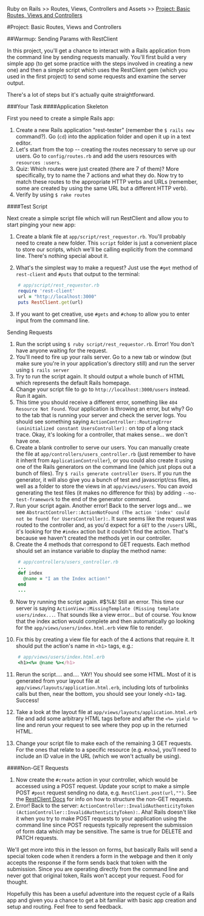 Ruby on Rails >> Routes, Views, Controllers and Assets >> [Project: Basic Routes, Views and Controllers](http://www.theodinproject.com/courses/ruby-on-rails/lessons/basic-routes-views-and-controllers)

#Project: Basic Routes, Views and Controllers

##Warmup: Sending Params with RestClient

In this project, you'll get a chance to interact with a Rails application from the command line by sending requests manually. You'll first build a very simple app (to get some practice with the steps involved in creating a new one) and then a simple script which uses the RestClient gem (which you used in the first project) to send some requests and examine the server output.

There's a lot of steps but it's actually quite straightforward.

###Your Task
####Application Skeleton

First you need to create a simple Rails app:

1. Create a new Rails application "rest-tester" (remember the `$ rails new` command?). Go (`cd`) into the application folder and open it up in a text editor.
2. Let's start from the top -- creating the routes necessary to serve up our users. Go to `config/routes.rb` and add the users resources with `resources :users`.
3. Quiz: Which routes were just created (there are 7 of them)? More specifically, try to name the 7 actions and what they do. Now try to match these routes to the appropriate HTTP verbs and URLs (remember, some are created by using the same URL but a different HTTP verb).
4. Verify by using `$ rake routes`

####Test Script

Next create a simple script file which will run RestClient and allow you to start pinging your new app:

1. Create a blank file at `app/script/rest_requestor.rb`. You'll probably need to create a new folder. This `script` folder is just a convenient place to store our scripts, which we'll be calling explicitly from the command line. There's nothing special about it.

2. What's the simplest way to make a request? Just use the `#get` method of `rest-client` and `#puts` that output to the terminal:
```ruby    
    # app/script/rest_requestor.rb
    require 'rest-client'
    url = "http://localhost:3000"
    puts RestClient.get(url)
```

3. If you want to get creative, use `#gets` and `#chomp` to allow you to enter input from the command line.

Sending Requests

1. Run the script using `$ ruby script/rest_requestor.rb`. Error! You don't have anyone waiting for the request.
2. You'll need to fire up your rails server. Go to a new tab or window (but make sure you're in your application's directory still) and run the server using `$ rails server`
3. Try to run the script again. It should output a whole bunch of HTML which represents the default Rails homepage.
4. Change your script file to go to `http://localhost:3000/users` instead. Run it again.
5. This time you should receive a different error, something like `404 Resource Not Found`. Your application is throwing an error, but why? Go to the tab that is running your server and check the server logs. You should see something saying `ActionController::RoutingError (uninitialized constant UsersController):` on top of a long stack trace. Okay, it's looking for a controller, that makes sense... we don't have one.
6. Create a blank controller to serve our users. You can manually create the file at `app/controllers/users_controller.rb` (just remember to have it inherit from `ApplicationController`), or you could also create it using one of the Rails generators on the command line (which just plops out a bunch of files). Try `$ rails generate controller Users`. If you run the generator, it will also give you a bunch of test and javascript/css files, as well as a folder to store the views in at `app/views/users`. You can avoid generating the test files (it makes no difference for this) by adding `--no-test-framework` to the end of the generator command.
7. Run your script again. Another error! Back to the server logs and... we see `AbstractController::ActionNotFound (The action 'index' could not be found for UsersController):`. It sure seems like the request was routed to the controller and, as you'd expect for a `GET` to the `/users` URL, it's looking for the `#index` action but it couldn't find the action. That's because we haven't created the methods yet in our controller.
8. Create the 4 methods that correspond to GET requests. Each method should set an instance variable to display the method name:
```ruby
    # app/controllers/users_controller.rb
    ...
    def index
      @name = "I am the Index action!"
    end
    ...
```
9. Now try running the script again. #$%&! Still an error. This time our server is saying `ActionView::MissingTemplate (Missing template users/index...`. That sounds like a view error... but of course. You know that the index action would complete and then automatically go looking for the `app/views/users/index.html.erb` view file to render.

10. Fix this by creating a view file for each of the 4 actions that require it. It should put the action's name in `<h1>` tags, e.g.:
```ruby
    # app/views/users/index.html.erb
    <h1><%= @name %></h1>
```
11. Rerun the script.... and.... YAY! You should see some HTML. Most of it is generated from your layout file at `app/views/layouts/application.html.erb`, including lots of turbolinks calls but then, near the bottom, you should see your lonely `<h1>` tag. Success!

12. Take a look at the layout file at `app/views/layouts/application.html.erb` file and add some arbitrary HTML tags before and after the `<%= yield %>` line and rerun your request to see where they pop up in the returned HTML.

13. Change your script file to make each of the remaining 3 GET requests. For the ones that relate to a specific resource (e.g. `#show`), you'll need to include an ID value in the URL (which we won't actually be using).

####Non-GET Requests

1. Now create the `#create` action in your controller, which would be accessed using a POST request. Update your script to make a simple POST `#post` request sending no data, e.g. `RestClient.post(url,"")`. See the [RestClient Docs](https://github.com/rest-client/rest-client) for info on how to structure the non-GET requests.
2. Error! Back to the server: `ActionController::InvalidAuthenticityToken (ActionController::InvalidAuthenticityToken):`. Aha! Rails doesn't like it when you try to make POST requests to your application using the command line since POST requests typically represent the submission of form data which may be sensitive. The same is true for DELETE and PATCH requests.


We'll get more into this in the lesson on forms, but basically Rails will send a special token code when it renders a form in the webpage and then it only accepts the response if the form sends back that token with the submission. Since you are operating directly from the command line and never got that original token, Rails won't accept your request. Food for thought.

Hopefully this has been a useful adventure into the request cycle of a Rails app and given you a chance to get a bit familiar with basic app creation and setup and routing. Feel free to send feedback.